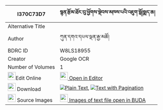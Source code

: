 |I370C73D7|སྙན་རྩོམ་ཐོར་བུ་ཕྱོགས་སྡེབས་མཁས་པའི་འཇུག་སྒོ།སྨད་ཆ། 
| --- | --- 
|Alternative Title |
|Author| ཀུན་དགའ་དཔལ་ལྡན་རྒྱ་མཚོ།
|BDRC ID | W8LS18955
|Creator | Google OCR
|Number of Volumes| 1
|<img width="25" src="https://img.icons8.com/color/25/000000/edit-property.png">Edit Online| [<img width="25" src="https://avatars.githubusercontent.com/u/45091458?s=200&v=4"> Open in Editor](http://editor.openpecha.org/I370C73D7)
|<img width="25" src="https://img.icons8.com/fluent/48/000000/download-2.png"/>  Download | [![](https://img.icons8.com/color/20/000000/txt.png)Plain Text](https://github.com/Openpecha/I370C73D7/releases/download/v1/nyen_tsom_torbu_chok_deb_khepa_plain_I370C73D7.zip), [![](https://img.icons8.com/color/20/000000/txt.png)Text with Pagination](https://github.com/Openpecha/I370C73D7/releases/download/v1/nyen_tsom_torbu_chok_deb_khepa_pages_I370C73D7.zip)
|<img width="25" src="https://img.icons8.com/plasticine/100/000000/pictures-folder.png"/>  Source Images | [<img width="25" src="https://library.bdrc.io/icons/BUDA-small.svg"> Images of text file open in BUDA](https://library.bdrc.io/show/bdr:W8LS18955)